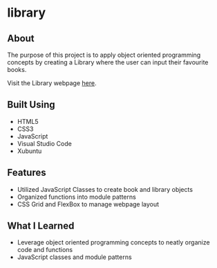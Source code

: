 # library

## About
The purpose of this project is to apply object oriented programming concepts by creating a Library where the user can input their favourite books.

Visit the Library webpage [here](https://hojinchang.github.io/library/).

## Built Using
- HTML5
- CSS3
- JavaScript
- Visual Studio Code
- Xubuntu

## Features
- Utilized JavaScript Classes to create book and library objects
- Organized functions into module patterns 
- CSS Grid and FlexBox to manage webpage layout

## What I Learned
- Leverage object oriented programming concepts to neatly organize code and functions
- JavaScript classes and module patterns